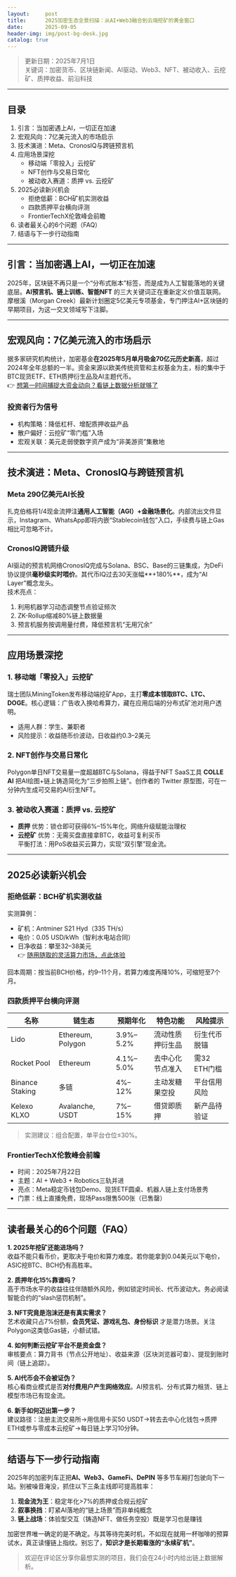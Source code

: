 ```yaml
---
layout:     post
title:      2025加密生态全景扫描：从AI+Web3融合到云端挖矿的黄金窗口
date:       2025-09-05
header-img: img/post-bg-desk.jpg
catalog: true
---
```


> 更新日期：2025年7月1日  
> 关键词：加密货币、区块链新闻、AI驱动、Web3、NFT、被动收入、云挖矿、质押收益、前沿科技

---

## 目录  
1. 引言：当加密遇上AI，一切正在加速  
2. 宏观风向：7亿美元流入的市场启示  
3. 技术演进：Meta、CronosIQ与跨链预言机  
4. 应用场景深挖  
   - 移动端「零投入」云挖矿  
   - NFT创作与交易日常化  
   - 被动收入赛道：质押 vs. 云挖矿  
5. 2025必读新兴机会  
   - 拒绝低薪：BCH矿机实测收益  
   - 四款质押平台横向评测  
   - FrontierTechX伦敦峰会前瞻  
6. 读者最关心的6个问题（FAQ）  
7. 结语与下一步行动指南  

---

## 引言：当加密遇上AI，一切正在加速
2025年，区块链不再只是一个“分布式账本”标签，而是成为人工智能落地的关键底层。**AI预言机、链上训练、智能NFT** 的三大关键词正在重新定义价值互联网。摩根溪（Morgan Creek）最新计划圈定5亿美元专项基金，专门押注AI+区块链的早期项目，为这一交叉领域写下注脚。

---

## 宏观风向：7亿美元流入的市场启示
据多家研究机构统计，加密基金**在2025年5月单月吸金70亿元历史新高**，超过2024年全年总额的一半。资金来源以欧美传统资管和主权基金为主，标的集中于BTC现货ETF、ETH质押衍生品及AI主题代币。  
👉 [想第一时间捕捉大资金动向？看链上数据分析就够了](https://okxdog.com/)

### 投资者行为信号
- 机构策略：降低杠杆、增配质押收益产品  
- 散户偏好：云挖矿“零门槛”入场  
- 宏观关联：美元走弱使数字资产成为“非美游资”集散地  

---

## 技术演进：Meta、CronosIQ与跨链预言机

### Meta 290亿美元AI长投
扎克伯格将1/4现金流押注**通用人工智能（AGI）+金融场景化**。内部流出文件显示，Instagram、WhatsApp即将内嵌“Stablecoin钱包”入口，手续费与链上Gas相比可忽略不计。

### CronosIQ跨链升级
AI驱动的预言机网络CronosIQ完成与Solana、BSC、Base的三链集成，为DeFi协议提供**毫秒级实时喂价**。其代币IQ过去30天涨幅**+180%**，成为“AI Layer”概念龙头。  
技术亮点：  
1. 利用机器学习动态调整节点验证频次  
2. ZK-Rollup缩减80%链上数据量  
3. 预言机服务按调用量付费，降低预言机“无用冗余”  

---

## 应用场景深挖

### 1. 移动端「零投入」云挖矿  
瑞士团队MiningToken发布移动端挖矿App，主打**零成本领取BTC、LTC、DOGE**。核心逻辑：广告收入换哈希算力，藏在应用后端的分布式矿池对用户透明。  
- 适用人群：学生、兼职者  
- 风险提示：收益随币价波动，日收益约0.3–2美元

### 2. NFT创作与交易日常化  
Polygon单日NFT交易量一度超越BTC与Solana，得益于NFT SaaS工具 **COLLE AI** 把AI绘图+链上铸造简化为“三步拍照上链”。创作者的 Twitter 原型图，可在一分钟内生成可交易的AI衍生NFT。  

### 3. 被动收入赛道：质押 vs. 云挖矿  
- **质押** 优势：锁仓即可获得6%–15%年化，网络升级赋能治理权  
- **云挖矿** 优势：无需买盘直接拿BTC，收益可复利买币  
平衡打法：用PoS收益买云算力，实现“双引擎”现金流。

---

## 2025必读新兴机会

### 拒绝低薪：BCH矿机实测收益  
实测算例：  
- 矿机：Antminer S21 Hyd（335 TH/s）  
- 电价：0.05 USD/kWh（智利水电站合同）  
- 日净收益：攀至32–38美元  
👉 [随用随取的灵活算力市场，点此体验](https://okxdog.com/)  

回本周期：按当前BCH价格，约9–11个月，若算力难度再降10%，可缩短至7个月。

### 四款质押平台横向评测  
| 名称 | 链生态 | 预期年化 | 特色功能 | 风险提示 |
|---|---|---|---|---|
| Lido | Ethereum, Polygon | 3.9%–5.2% | 流动性质押衍生品 | 衍生代币脱锚 |
| Rocket Pool | Ethereum | 4.1%–5.0% | 去中心化节点准入 | 需32 ETH门槛 |
| Binance Staking | 多链 | 4%–12% | 主动发糖果空投 | 平台信用风险 |
| Kelexo KLXO | Avalanche, USDT | 7%–15% | 借贷即质押 | 新产品待验证 |

> 实测建议：组合配置，单平台仓位≤30%。

### FrontierTechX伦敦峰会前瞻  
- 时间：2025年7月22日  
- 主题：AI + Web3 + Robotics三轨并进  
- 亮点：Meta稳定币钱包Demo、现货ETF圆桌、机器人链上支付场景秀  
- 门票：线上直播免费，现场Pass限售500张（已售罄）

---

## 读者最关心的6个问题（FAQ）

**1. 2025年挖矿还能进场吗？**  
收益不能只看币价，更取决于电价和算力难度。若你能拿到0.04美元以下电价，ASIC挖BTC、BCH仍有高胜率。

**2. 质押年化15%靠谱吗？**  
高于市场水平的收益往往伴随额外风险，例如锁定时间长、代币波动大。务必阅读智能合约的“slash惩罚机制”。

**3. NFT究竟是泡沫还是有真实需求？**  
艺术收藏只占7%份额，**会员凭证、游戏礼包、身份标识** 才是潜力场景。关注Polygon这类低Gas链，小额试错。

**4. 如何判断云挖矿平台不是资金盘？**  
审核要点：算力背书（节点公开地址）、收益来源（区块浏览器可查）、提现到账时间（链上追踪）。

**5. AI代币会不会被证伪？**  
核心看商业模式是否**对付费用户产生网络效应**。AI预言机、分布式算力租赁、链上模型市场已有现金流。

**6. 新手如何迈出第一步？**  
建议路径：注册主流交易所→用信用卡买50 USDT→转去去中心化钱包→质押ETH或参与零成本云挖矿→每日链上学习10分钟。

---

## 结语与下一步行动指南
2025年的加密列车正把**AI、Web3、GameFi、DePIN** 等多节车厢打包驶向下一站。别被噪音淹没，抓住以下三条主线即可提高胜率：  
1. **现金流为王**：稳定年化>7%的质押或合规云挖矿  
2. **叙事换挡**：盯紧AI落地的“链上场景”而非单纯概念  
3. **链上战场**：体验型交互（铸造NFT、做任务空投）既是学习也是赚钱  

加密世界唯一确定的是不确定。与其等待完美时机，不如现在就用一杯咖啡的预算试水，真正读懂链上指纹。别忘了，**知识才是长期看涨的“永续矿机”**。

> 欢迎在评论区分享你最想实测的项目，我们会在24小时内给出链上数据解析。